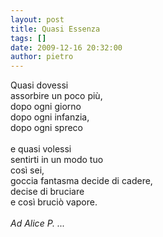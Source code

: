 ```yaml
---
layout: post
title: Quasi Essenza
tags: []
date: 2009-12-16 20:32:00
author: pietro
---
```

Quasi dovessi<br/>assorbire un poco più,<br/>dopo ogni giorno<br/>dopo ogni infanzia,<br/>dopo ogni spreco<br/><br/>e quasi volessi<br/>sentirti in un modo tuo<br/>così sei,<br/>goccia fantasma decide di cadere,<br/>decise di bruciare<br/>e così bruciò vapore.<br/><br/><span style="font-style: italic">Ad Alice  P. ...</span>
